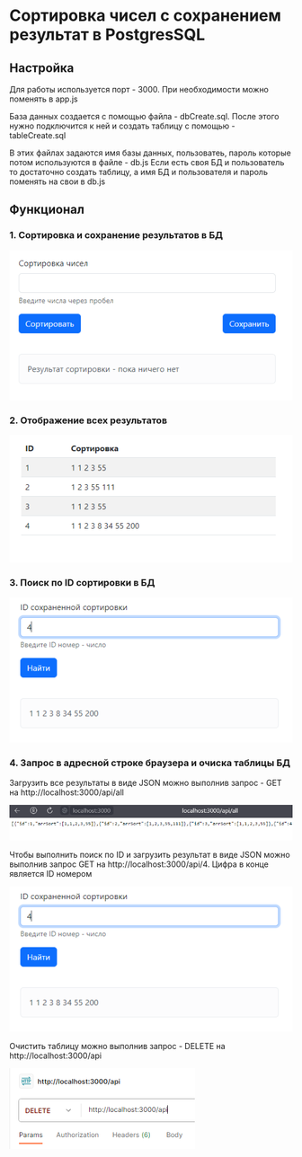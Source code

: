 # Сортировка чисел с сохранением результат в PostgresSQL

## Настройка

Для работы используется порт - 3000. При необходимости можно поменять в app.js

База данных создается с помощью файла - dbCreate.sql. 
После этого нужно подключится к ней и создать таблицу с помощью - tableCreate.sql

В этих файлах задаются имя базы данных, пользоватеь, пароль которые потом используются в файле - db.js
Если есть своя БД и пользователь то достаточно создать таблицу, а имя БД и пользователя и пароль поменять на свои в db.js

## Функционал

###    1.  Сортировка и сохранение результатов в БД
  ![сортировка](https://github.com/TomSG03/Sort-PostgresSQL/blob/main/imageMD/sorting.PNG)
###    2.  Отображение всех результатов
  ![Результат](https://github.com/TomSG03/Sort-PostgresSQL/blob/main/imageMD/result.PNG)
###    3.  Поиск по ID сортировки в БД
  ![Поиск по ID](https://github.com/TomSG03/Sort-PostgresSQL/blob/main/imageMD/findId.PNG)
###    4.  Запрос в адресной строке браузера и очиска таблицы БД

Загрузить все результаты в виде JSON можно выполнив запрос - GET на http://localhost:3000/api/all

![Загрузить все](https://github.com/TomSG03/Sort-PostgresSQL/blob/main/imageMD/loadAll.PNG)

Чтобы выполнить поиск по ID и загрузить результат в виде JSON можно выполнив запрос GET на http://localhost:3000/api/4.
Цифра в конце является ID номером

![Загрузить по ID](https://github.com/TomSG03/Sort-PostgresSQL/blob/main/imageMD/findId.PNG)

Очистить таблицу можно выполнив запрос - DELETE на http://localhost:3000/api

![Удаление](https://github.com/TomSG03/Sort-PostgresSQL/blob/main/imageMD/clearTable.PNG)
